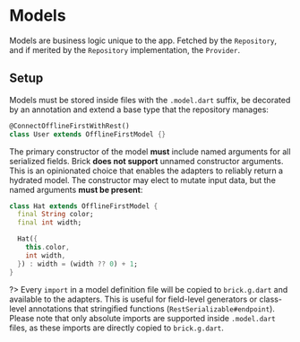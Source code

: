 # Models

Models are business logic unique to the app. Fetched by the `Repository`, and if merited by the `Repository` implementation, the `Provider`.

## Setup

Models must be stored inside files with the `.model.dart` suffix, be decorated by an annotation and extend a base type that the repository manages:

```dart
@ConnectOfflineFirstWithRest()
class User extends OfflineFirstModel {}
```

The primary constructor of the model **must** include named arguments for all serialized fields. Brick **does not support** unnamed constructor arguments. This is an opinionated choice that enables the adapters to reliably return a hydrated model. The constructor may elect to mutate input data, but the named arguments **must be present**:

```dart
class Hat extends OfflineFirstModel {
  final String color;
  final int width;

  Hat({
    this.color,
    int width,
  }) : width = (width ?? 0) + 1;
}
```

?> Every `import` in a model definition file will be copied to `brick.g.dart` and available to the adapters. This is useful for field-level generators or class-level annotations that stringified functions (`RestSerializable#endpoint`). Please note that only absolute imports are supported inside `.model.dart` files, as these imports are directly copied to `brick.g.dart`.
